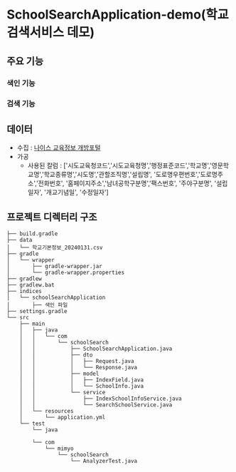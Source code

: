 # SchoolSearchApplication-demo(학교검색서비스 데모)

## 주요 기능
### 색인 기능
### 검색 기능

## 데이터
- 수집 : [나이스 교육정보 개방포털](https://open.neis.go.kr/portal/data/service/selectServicePage.do?page=1&rows=10&sortColumn=&sortDirection=&infId=OPEN17020190531110010104913&infSeq=3)
- 가공
  - 사용된 칼럼 : ['시도교육청코드','시도교육청명','행정표준코드','학교명','영문학교명','학교종류명','시도명','관할조직명','설립명',
    '도로명우편번호','도로명주소','전화번호', '홈페이지주소','남녀공학구분명','팩스번호', '주야구분명', '설립일자', '개교기념일', '수정일자']

## 프로젝트 디렉터리 구조
```
├── build.gradle
├── data
│   └── 학교기본정보_20240131.csv
├── gradle
│   └── wrapper
│       ├── gradle-wrapper.jar
│       └── gradle-wrapper.properties
├── gradlew
├── gradlew.bat
├── indices
│   └── schoolSearchApplication
│       ├── 색인 파일
├── settings.gradle
└── src
    ├── main
    │   ├── java
    │   │   └── com
    │   │       └── schoolSearch
    │   │           ├── SchoolSearchApplication.java
    │   │           ├── dto
    │   │           │   ├── Request.java
    │   │           │   └── Response.java
    │   │           ├── model
    │   │           │   ├── IndexField.java
    │   │           │   └── SchoolInfo.java
    │   │           └── service
    │   │               ├── IndexSchoolInfoService.java
    │   │               └── SearchSchoolService.java
    │   └── resources
    │       └── application.yml
    └── test
        └── java
```
            └── com
                └── mimyo
                    └── schoolSearch
                        └── AnalyzerTest.java
